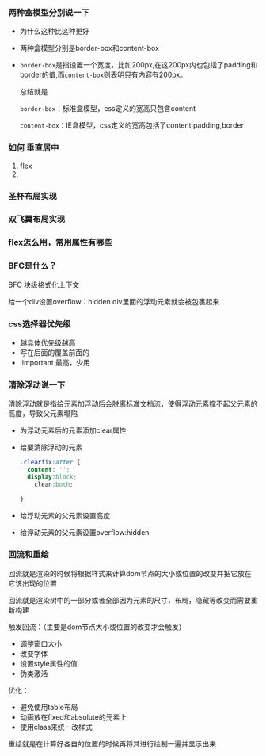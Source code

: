 ### 两种盒模型分别说一下

- 为什么这种比这种更好

- 两种盒模型分别是border-box和content-box

- `border-box`是指设置一个宽度，比如200px,在这200px内也包括了padding和border的值,而`content-box`则表明只有内容有200px。

  总结就是

  `border-box`：标准盒模型，css定义的宽高只包含content

  `content-box`：IE盒模型，css定义的宽高包括了content,padding,border

### 如何 垂直居中

1. flex
2. 

### 圣杯布局实现



### 双飞翼布局实现









### flex怎么用，常用属性有哪些



### BFC是什么？

BFC 块级格式化上下文

给一个div设置overflow：hidden   div里面的浮动元素就会被包裹起来



### css选择器优先级

- 越具体优先级越高 
- 写在后面的覆盖前面的
- !important  最高，少用



### 清除浮动说一下

清除浮动就是指给元素加浮动后会脱离标准文档流，使得浮动元素撑不起父元素的高度，导致父元素塌陷

- 为浮动元素后的元素添加clear属性

- 给要清除浮动的元素

  ```scss
  .clearfix:after {
  	content: '';
  	display:block;
      clean:both;
      
  }
  ```

- 给浮动元素的父元素设置高度

- 给浮动元素的父元素设置overflow:hidden






### 回流和重绘

回流就是渲染的时候将根据样式来计算dom节点的大小或位置的改变并把它放在它该出现的位置

回流就是渲染树中的一部分或者全部因为元素的尺寸，布局，隐藏等改变而需要重新构建

触发回流：（主要是dom节点大小或位置的改变才会触发）

- 调整窗口大小
- 改变字体
- 设置style属性的值
- 伪类激活

优化：

- 避免使用table布局
- 动画放在fixed和absolute的元素上
- 使用class来统一改样式

重绘就是在计算好各自的位置的时候再将其进行绘制一遍并显示出来



